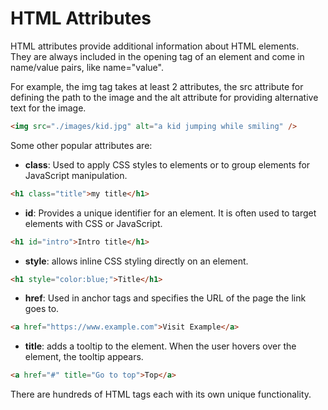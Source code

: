 # HTML Attributes

HTML attributes provide additional information about HTML elements.  
They are always included in the opening tag of an element and come in name/value pairs, like name="value".  

For example, the img tag takes at least 2 attributes, the src attribute for defining the path to the image
and the alt attribute for providing alternative text for the image.

```HTML
<img src="./images/kid.jpg" alt="a kid jumping while smiling" />
```

Some other popular attributes are:
- **class**: Used to apply CSS styles to elements or to group elements for JavaScript manipulation.
```HTML
<h1 class="title">my title</h1>
```

- **id**: Provides a unique identifier for an element. It is often used to target elements with CSS or JavaScript.
```HTML
<h1 id="intro">Intro title</h1>
```

- **style**: allows inline CSS styling directly on an element.
```HTML
<h1 style="color:blue;">Title</h1>
```

- **href**: Used in anchor tags and specifies the URL of the page the link goes to.
```HTML
<a href="https://www.example.com">Visit Example</a>
```

- **title**: adds a tooltip to the element. When the user hovers over the element, the tooltip appears.
```HTML
<a href="#" title="Go to top">Top</a>
```

There are hundreds of HTML tags each with its own unique functionality.